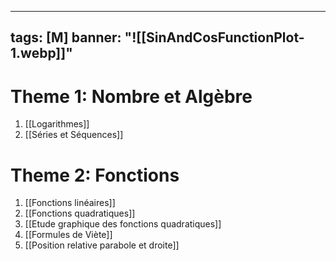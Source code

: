 
---
tags: [M] 
banner: "![[SinAndCosFunctionPlot-1.webp]]"
---
# Theme 1: Nombre et Algèbre
1. [[Logarithmes]]
2. [[Séries et Séquences]]

# Theme 2: Fonctions
1. [[Fonctions linéaires]]
2. [[Fonctions quadratiques]]
3. [[Etude graphique des fonctions quadratiques]]
4. [[Formules de Viète]]
5. [[Position relative parabole et droite]]